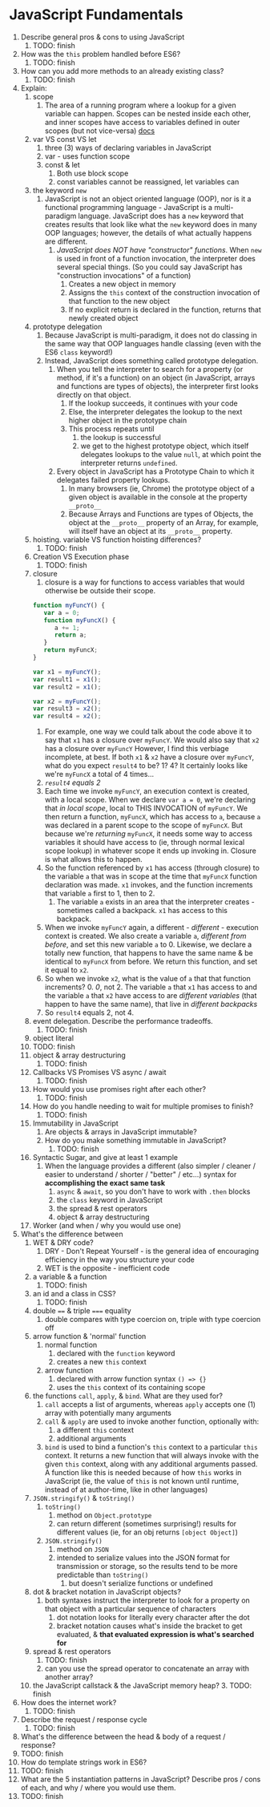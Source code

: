 # JavaScript Fundamentals

1. Describe general pros & cons to using JavaScript
   1. TODO: finish
2. How was the `this` problem handled before ES6?
   1. TODO: finish
3. How can you add more methods to an already existing class?
   1. TODO: finish
5. Explain:
   1. scope
      1. The area of a running program where a lookup for a given variable can happen. Scopes can be nested inside each other, and inner scopes have access to variables defined in outer scopes (but not vice-versa) [docs](https://developer.mozilla.org/en-US/docs/Glossary/Scope)
   2. var VS const VS let
      1. three (3) ways of declaring variables in JavaScript
      2. var - uses function scope
      3. const & let
         1. Both use block scope
         2. const variables cannot be reassigned, let variables can
   3. the keyword `new`
      1. JavaScript is not an object oriented language (OOP), nor is it a functional programming language - JavaScript is a multi-paradigm language. JavaScript does has a `new` keyword that creates results that look like what the `new` keyword does in many OOP languages; however, the details of what actually happens are different.
         1. *JavaScript does NOT have "constructor" functions*. When `new` is used in front of a function invocation, the interpreter does several special things. (So you could say JavaScript has "construction invocations" of a function)
            1. Creates a new object in memory
            2. Assigns the `this` context of the construction invocation of that function to the new object
            3. If no explicit return is declared in the function, returns that newly created object
   4. prototype delegation
      1. Because JavaScript is multi-paradigm, it does not do classing in the same way that OOP languages handle classing (even with the ES6 `class` keyword!)
      2. Instead, JavaScript does something called prototype delegation.
         1. When you tell the interpreter to search for a property (or method, if it's a function) on an object (in JavaScript, arrays and functions are types of objects), the interpreter first looks directly on that object.
            1. If the lookup succeeds, it continues with your code
            2. Else, the interpreter delegates the lookup to the next higher object in the prototype chain
            3. This process repeats until
               1. the lookup is successful
               2. we get to the highest prototype object, which itself delegates lookups to the value `null`, at which point the interpreter returns `undefined`.
         2. Every object in JavaScript has a Prototype Chain to which it delegates failed property lookups.
            1. In many browsers (ie, Chrome) the prototype object of a given object is available in the console at the property `__proto__`
            2. Because Arrays and Functions are types of Objects, the object at the `__proto__` property of an Array, for example, will itself have an object at its `__proto__` property.
   5. hoisting. variable VS function hoisting differences?
      1. TODO: finish
   6. Creation VS Execution phase
      1. TODO: finish
   7. closure
      1. closure is a way for functions to access variables that would otherwise be outside their scope.
      ```js
      function myFuncY() {
         var a = 0;
         function myFuncX() {
            a += 1;
            return a;
         }
         return myFuncX;
      }

      var x1 = myFuncY();
      var result1 = x1();
      var result2 = x1();

      var x2 = myFuncY();
      var result3 = x2();
      var result4 = x2();
      ```
      1. For example, one way we could talk about the code above it to say that `x1` has a closure over `myFuncY`. We would also say that `x2` has a closure over `myFuncY` However, I find this verbiage incomplete, at best. If both `x1` & `x2` have a closure over `myFuncY`, what do you expect `result4` to be? 1? 4? It certainly looks like we're `myFuncX` a total of 4 times...
      2. *`result4` equals 2*
      3. Each time we invoke `myFuncY`, an execution context is created, with a local scope. When we declare `var a = 0`, we're declaring that *in local scope*, local to THIS INVOCATION of `myFuncY`. We then return a function, `myFuncX`, which has access to `a`, because `a` was declared in a parent scope to the scope of `myFuncX`. But because we're *returning* `myFuncX`, it needs some way to access variables it should have access to (ie, through normal lexical scope lookup) in whatever scope it ends up invoking in. Closure is what allows this to happen.
      4. So the function referenced by `x1` has access (through closure) to the variable `a` that was in scope at the time that `myFuncX` function declaration was made. `x1` invokes, and the function increments that variable `a` first to 1, then to 2.
         1. The variable `a` exists in an area that the interpreter creates - sometimes called a backpack. `x1` has access to this backpack.
      5. When we invoke `myFuncY` again, a different - *different* - execution context is created. We also create a variable `a`, *different from before*, and set this new variable `a` to 0. Likewise, we declare a totally new function, that happens to have the same name & be identical to `myFuncX` from before. We return this function, and set it equal to `x2`.
      6. So when we invoke `x2`, what is the value of `a` that that function increments? 0. *0*, not 2. The variable `a` that `x1` has access to and the variable `a` that `x2` have access to are *different variables* (that happen to have the same name), that live in *different backpacks*
      7. So `result4` equals 2, not 4.
   8. event delegation. Describe the performance tradeoffs.
      1. TODO: finish
   9.  object literal
      2. TODO: finish
   10. object & array destructuring
       1. TODO: finish
   11. Callbacks VS Promises VS async / await
       1.  TODO: finish
   12. How would you use promises right after each other?
       1.  TODO: finish
   13. How do you handle needing to wait for multiple promises to finish?
       1.  TODO: finish
   14. Immutability in JavaScript
       1. Are objects & arrays in JavaScript immutable?
       2. How do you make something immutable in JavaScript?
          1. TODO: finish
   15. Syntactic Sugar, and give at least 1 example
       1. When the language provides a different (also simpler / cleaner / easier to understand / shorter / "better" / etc...) syntax for **accomplishing the exact same task**
          1. `async` & `await`, so you don't have to work with `.then` blocks
          2. the `class` keyword in JavaScript
          3. the spread & rest operators
          4. object & array destructuring
   16. Worker (and when / why you would use one)
6. What's the difference between
    1. WET & DRY code?
       1. DRY - Don't Repeat Yourself - is the general idea of encouraging efficiency in the way you structure your code
       2. WET is the opposite - inefficient code
    2. a variable & a function
       1. TODO: finish
    3. an id and a class in CSS?
       1. TODO: finish
    4. double `==` & triple `===` equality
        1. double compares with type coercion on, triple with type coercion off
    5. arrow function & 'normal' function
       1. normal function
          1. declared with the `function` keyword
          2. creates a new `this` context
       2. arrow function
          1. declared with arrow function syntax `() => {}`
          2. uses the `this` context of its containing scope
    6. the functions `call`, `apply`, & `bind`. What are they used for?
        1. `call` accepts a list of arguments, whereas `apply` accepts one (1) array with potentially many arguments
        2. `call` & `apply` are used to invoke another function, optionally with:
           1. a different `this` context
           2. additional arguments
        3. `bind` is used to bind a function's `this` context to a particular `this` context. It returns a new function that will always invoke with the given `this` context, along with any additional arguments passed. A function like this is needed because of how `this` works in JavaScript (ie, the value of `this` is not known until runtime, instead of at author-time, like in other languages)
    7. `JSON.stringify()` & `toString()`
        1. `toString()`
            1. method on `Object.prototype`
            2. can return different (sometimes surprising!) results for different values (ie, for an obj returns `[object Object]`)
        2. `JSON.stringify()`
            1. method on `JSON`
            2. intended to serialize values into the JSON format for transmission or storage, so the results tend to be more predictable than `toString()`
               1. but doesn't serialize functions or undefined
    8. dot & bracket notation in JavaScript objects?
       1. both syntaxes instruct the interpreter to look for a property on that object with a particular sequence of characters
          1. dot notation looks for literally every character after the dot
          2. bracket notation causes what's inside the bracket to get evaluated, & **that evaluated expression is what's searched for**
    9. spread & rest operators
       1. TODO: finish
       2. can you use the spread operator to concatenate an array with another array?
    10. the JavaScript callstack & the JavaScript memory heap?
       3. TODO: finish
7. How does the internet work?
   1. TODO: finish
8. Describe the request / response cycle
   1. TODO: finish
9.  What's the difference between the head & body of a request / response?
   2.  TODO: finish
10. How do template strings work in ES6?
   3. TODO: finish
11. What are the 5 instantiation patterns in JavaScript? Describe pros / cons of each, and why / where you would use them.
   4.  TODO: finish